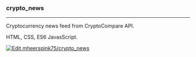 ### crypto_news

---

Cryptocurrency news feed from CryptoCompare API. 

HTML, CSS, ES6 JavasScript.

[![Edit mheerspink75/crypto_news](https://codesandbox.io/static/img/play-codesandbox.svg)](https://codesandbox.io/s/github/mheerspink75/crypto_news/tree/main/?fontsize=14&hidenavigation=1&theme=dark)